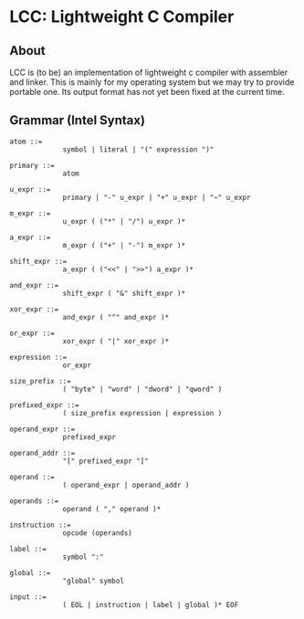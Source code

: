 

# LCC: Lightweight C Compiler

## About
LCC is (to be) an implementation of lightweight c compiler with assembler and
linker.  This is mainly for my operating system but we may try to provide
portable one.  Its output format has not yet been fixed at the current time.

## Grammar (Intel Syntax)
    atom ::=
                 symbol | literal | "(" expression ")"
    
    primary ::=
                 atom
    
    u_expr ::=
                 primary | "-" u_expr | "+" u_expr | "~" u_expr
    
    m_expr ::=
                 u_expr ( ("*" | "/") u_expr )*
    
    a_expr ::=
                 m_expr ( ("+" | "-") m_expr )*
    
    shift_expr ::=
                 a_expr ( ("<<" | ">>") a_expr )*
    
    and_expr ::=
                 shift_expr ( "&" shift_expr )*
    
    xor_expr ::=
                 and_expr ( "^" and_expr )*
    
    or_expr ::=
                 xor_expr ( "|" xor_expr )*
    
    expression ::=
                 or_expr
    
    size_prefix ::=
                 ( "byte" | "word" | "dword" | "qword" )
    
    prefixed_expr ::=
                 ( size_prefix expression | expression )
    
    operand_expr ::=
                 prefixed_expr
    
    operand_addr ::=
                 "[" prefixed_expr "]"
    
    operand ::=
                 ( operand_expr | operand_addr )
    
    operands ::=
                 operand ( "," operand )*

    instruction ::=
                 opcode (operands)
    
    label ::=
                 symbol ":"
    
    global ::=
                 "global" symbol
    
    input ::=
                 ( EOL | instruction | label | global )* EOF
